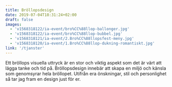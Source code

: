 ```yaml
---
title: Bröllopsdesign
date: 2019-07-04T18:31:24+02:00
draft: false
images:
  - 'v1568318122/ia-event/bro%CC%88llop-ballonger.jpg'
  - 'v1568318122/ia-event/bro%CC%88llop-bubbel.jpg'
  - 'v1568318121/ia-event/2.Bro%CC%88llopsfest-meny.jpg'
  - 'v1568318120/ia-event/1.Bro%CC%88llop-dukning-romantiskt.jpg'
link: '/tjanster'
---
```


Ett bröllops visuella uttryck är en stor och viktig aspekt som det är värt att
lägga tanke och tid på. Bröllopsdesign innebär att skapa en miljö och känsla som
genomsyrar hela bröllopet. Utifrån era önskningar, stil och personlighet så tar
jag fram en design just för er.
